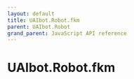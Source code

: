 ```yaml
---
layout: default
title: UAIbot.Robot.fkm
parent: UAIbot.Robot
grand_parent: JavaScript API reference
---
```


# UAIbot.Robot.fkm